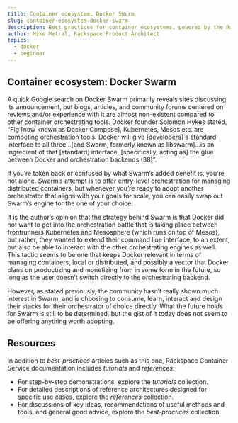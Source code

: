 ```yaml
---
title: Container ecosystem: Docker Swarm
slug: container-ecosystem-docker-swarm
description: Best practices for container ecosystems, powered by the Rackspace Container Service
author: Mike Metral, Rackspace Product Architect
topics:
  - docker
  - beginner
---
```


## Container ecosystem: Docker Swarm

A quick Google search on Docker Swarm primarily reveals sites discussing
its announcement, but blogs, articles, and community forums centered on
reviews and/or experience with it are almost non-existent compared to
other container orchestrating tools. Docker founder Solomon Hykes
stated, “Fig [now known as Docker Compose], Kubernetes, Mesos etc. are
competing orchestration tools. Docker will give [developers] a standard
interface to all three…[and Swarm, formerly known as libswarm]…is an
ingredient of that [standard] interface, [specifically, acting as] the
glue between Docker and orchestration backends (38)”.

If you’re taken back or confused by what Swarm’s added benefit is,
you’re not alone. Swarm’s attempt is to offer entry-level
orchestration for managing distributed containers, but whenever you’re
ready to adopt another orchestrator that aligns with your goals for
scale, you can easily swap out Swarm’s engine for the one of your
choice.

It is the author’s opinion that the strategy behind Swarm is that
Docker did not want to get into the orchestration battle that is
taking place between frontrunners Kubernetes and Mesosphere (which
runs on top of Mesos), but rather, they wanted to extend their command
line interface, to an extent, but also be able to interact with the
other orchestrating engines as well. This tactic seems to be one that
keeps Docker relevant in terms of managing containers, local or
distributed, and possibly a vector that Docker plans on productizing
and monetizing from in some form in the future, so long as the user
doesn’t switch directly to the orchestrating backend.

However, as stated previously, the community hasn’t really shown much
interest in Swarm, and is choosing to consume, learn, interact and
design their stacks for their orchestrator of choice directly. What
the future holds for Swarm is still to be determined, but the gist of
it today does not seem to be offering anything worth adopting.

## Resources

In addition to *best-practices* articles such as this one,
Rackspace Container Service documentation includes *tutorials* and *references*:

* For step-by-step demonstrations, explore the *tutorials* collection.
* For detailed descriptions of reference architectures designed
  for specific use cases,
  explore the *references* collection.
* For discussions of key ideas, recommendations of useful methods and tools, and
  general good advice, explore the *best-practices* collection.
